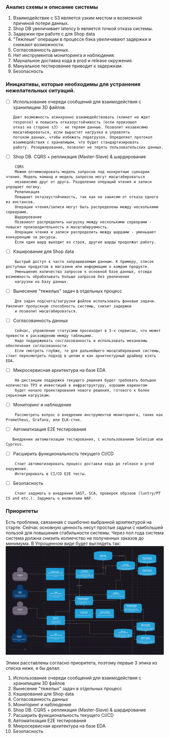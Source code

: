 ### Анализ схемы и описание системы

1. Взаимодействие с S3 является узким местом и возможной причиной потери данных.
2. Shop DB увеличивает latency b является точкой отказа системы.
3. Задержки при работе с для Shop data
4. "Тяжлеые" операции в процессе бэка увеличивают задержки и снижают возможности.
5. Согласованность данных.
6. Нет инструментов мониторинга и наблюдения.
7. Маунальное доставка кода в prod и release окружения.
8. Мануальное тестирование приводит к задержкам.
9. Безопасность

### Инициативы, которые необходимы для устранения нежелательных ситуаций.

- [ ] Использование очереди сообщений для взаимодействия с хранилищем 3D файлов.
   ```
   Дает возможность асинхронно взиамодействовать (клинет не ждет response) и повысить отказоустойчивость (если произошел
   отказ на стороне s3) - не теряем данные. Позволит независимо масштабироваться, если вырастет нагрузка и управлять
   потоком данных, чтобы избежать перегрузок. Определяет протокол взаимодействия с хранилищем, что будет стандартизировать
   работу. Резервирование, позволит не терять пользовательских данных.
  ```
- [ ] Shop DB. CQRS + репликация (Master-Slave) & шардирование

```
    CQRS
    Можем оптимизировать модель запросов под конкретные сценарии чтения. Модель команд и модель запросов могут масштабироваться
    независимо друг от друга. Разделение операций чтения и записи упрощает логику.
    Репиликация
    Повышает октазаустойчивость, так как не зависим от отказа одного из инстансов.
    Операции чтения/записи могут быть распределены между несколькими серверами.
    Шардирование
    Позвоиолт распределить нагрузку между несколькими серверами - повысит производительность и масштабируемость.
    Операции чтения и записи распределить между шардами - уменьшает конкуренцию за ресурсы.
    Если один шард выходит из строя, другие шарды продолжат работу.
```

- [ ] Кэширование для Shop data

```
    Быстрый доступ к часто запрашиваемым данным. К примеру, список доступных продуктов в магазине или информацию о каждом продукте.
    Уменьшение количества запросов к основной базе данных, отсюда возможность обрабатывать больше запросов без увеличения
    нагрузки на базу данных.
```

- [ ] Вынесение "тяжелых" задач в отдельных процесс

```
    Для задач подсчета/загрузки файлов использовать фоновые задачи. Увеличит пропускную способность системы, снизит задержки
    и позволит масштабироваться.
```

- [ ] Согласованность данных

```
    Сейчас, управление статусами просиходит в 3-х сервисах, что может привести к расхождению между таблицами. 
    Надо поддерживать сосгласованность и использовать механизмы обеспечения согласованности.
    Если смотреть глубже, то для дальнейшего масштабирования системы, стоит пересмотреть подход в целом и как архитектурный драйвер взять EDA.
```

- [ ] Микросервисная архитектура на базе EDA

```
    На дистанции поддержка текущего решения будет требовать большое количество ТРЗ и инвестиций в инфраструктуру, хорошим вариантом
    будет начало проектирования нового решения, готового к более серьезным нагрузкам.
```

- [ ] Мониторинг и наблюдение

```
    Рассмотреть вопрос о внедрении инструментов мониторинга, таких как Prometheus, Grafana, или ELK-стек.
```

- [ ] Автоматизация E2E тестирования

```
   Внедрении автоматизации тестирования, с использованием Selenium или Cypress.
```

- [ ] Расширить функциональность текущего CI/CD

```
    Стоит автоматизировать процесс доставки кода до release и prod окружения.
    Интегрировать в CI/CD E2E тесты.
```

- [ ] Безопасность

```
    Стоит задумать о внедрении SAST, SCA, проверок обрзаов (luntry/PT CS and etc.). Задумать о включении WAF. 
```

### Приоритеты

Есть проблема, связанная с ошибочно выбранной архитектурой на старте. Сейчас основную ценность несут простые задачи с
наибольшей пользой для повышения стабильности системы. Через пол года система система должна снизить колиечство не
полученных заказов до минимума. В Упрощенном виде будет выглядеть так:
![img.png](img.png)


Эпики расставлены согласно приоритета, поэтому первые 3 эпика из списка ниже, я бы делал.
1. Использование очереди сообщений для взаимодействия с хранилищем 3D файлов
2. Вынесение "тяжелых" задач в отдельных процесс
3. Кэширование для Shop data
4. Согласованность данных
5. Мониторинг и наблюдение
6. Shop DB. CQRS + репликация (Master-Slave) & шардирование
7. Расширить функциональность текущего CI/CD
8. Автоматизация E2E тестирования
9. Микросервисная архитектура на базе EDA
10. Безопасность
